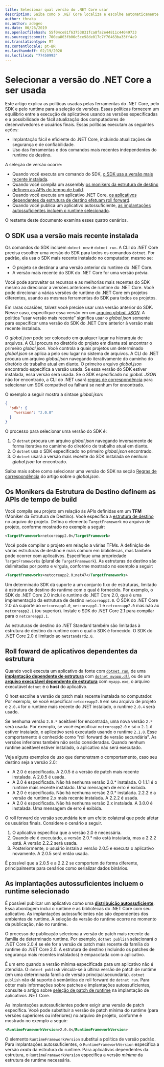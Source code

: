 ```yaml
---
title: Selecionar qual versão do .NET Core usar
description: Saiba como o .NET Core localiza e escolhe automaticamente versões de runtime para o seu programa. Além disso, este artigo ensina como forçar uma versão específica.
author: thraka
ms.author: adegeo
ms.date: 06/26/2019
ms.openlocfilehash: 55f04ce81f63753831fca8fa2e44811c44049733
ms.sourcegitcommit: 700ea803fb06c5ce98de017c7f76463ba33ff4a9
ms.translationtype: MT
ms.contentlocale: pt-BR
ms.lasthandoff: 02/19/2020
ms.locfileid: "77450993"
---
```

# <a name="select-the-net-core-version-to-use"></a>Selecionar a versão do .NET Core a ser usada

Este artigo explica as políticas usadas pelas ferramentas do .NET Core, pelo SDK e pelo runtime para a seleção de versões. Essas políticas fornecem um equilíbrio entre a execução de aplicativos usando as versões especificadas e a possibilidade de fácil atualização dos computadores de desenvolvedores e usuários finais. Essas políticas executam as seguintes ações:

- Implantação fácil e eficiente do .NET Core, incluindo atualizações de segurança e de confiabilidade.
- Uso das ferramentas e dos comandos mais recentes independentes do runtime de destino.

A seleção de versão ocorre:

- Quando você executa um comando do SDK, [o SDK usa a versão mais recente instalada](#the-sdk-uses-the-latest-installed-version).
- Quando você compila um assembly [os monikers da estrutura de destino definem as APIs do tempo de build](#target-framework-monikers-define-build-time-apis).
- Quando você executa um aplicativo .NET Core, [os aplicativos dependentes da estrutura de destino efetuam roll forward](#framework-dependent-apps-roll-forward).
- Quando você publica um aplicativo autossuficiente, [as implantações autossuficientes incluem o runtime selecionado](#self-contained-deployments-include-the-selected-runtime).

O restante deste documento examina esses quatro cenários.

## <a name="the-sdk-uses-the-latest-installed-version"></a>O SDK usa a versão mais recente instalada

Os comandos do SDK incluem `dotnet new` e `dotnet run`. A CLI do .NET Core precisa escolher uma versão do SDK para todos os comandos `dotnet`. Por padrão, ela usa o SDK mais recente instalado no computador, mesmo se:

- O projeto se destinar a uma versão anterior do runtime do .NET Core.
- A versão mais recente do SDK do .NET Core for uma versão prévia.

Você pode aproveitar os recursos e as melhorias mais recentes do SDK mesmo ao direcionar a versões anteriores de runtime do .NET Core. Você pode direcionar a várias versões de runtime do .NET Core em projetos diferentes, usando as mesmas ferramentas do SDK para todos os projetos.

Em raras ocasiões, talvez você precise usar uma versão anterior do SDK. Nesse caso, especifique essa versão em um [arquivo *global. JSON*](../tools/global-json.md). A política "usar versão mais recente" significa usar o *global.json* somente para especificar uma versão do SDK do .NET Core anterior à versão mais recente instalada.

O *global.json* pode ser colocado em qualquer lugar na hierarquia de arquivos. A CLI procura no diretório do projeto em diante até encontrar o primeiro *global.json*. Você controla a quais projetos um determinado *global.json* se aplica a pelo seu lugar no sistema de arquivos. A CLI do .NET procura um arquivo *global.json* navegando iterativamente do caminho do diretório de trabalho atual em diante. O primeiro arquivo *global.json* encontrado especifica a versão usada. Se essa versão do SDK estiver instalada, essa versão será usada. Se o SDK especificado no *global. JSON* não for encontrado, a CLI do .NET usará [regras de correspondência](../tools/global-json.md#matching-rules) para selecionar um SDK compatível ou falhará se nenhum for encontrado.

O exemplo a seguir mostra a sintaxe *global.json*:

``` json
{
  "sdk": {
    "version": "2.0.0"
  }
}
```

O processo para selecionar uma versão do SDK é:

1. O `dotnet` procura um arquivo *global.json* navegando inversamente de forma iterativa no caminho do diretório de trabalho atual em diante.
1. O `dotnet` usa o SDK especificado no primeiro *global.json* encontrado.
1. O `dotnet` usará a versão mais recente do SDK instalada se nenhum *global.json* for encontrado.

Saiba mais sobre como selecionar uma versão do SDK na seção [Regras de correspondência](../tools/global-json.md#matching-rules) do artigo sobre o *global.json*.

## <a name="target-framework-monikers-define-build-time-apis"></a>Os Monikers da Estrutura de Destino definem as APIs de tempo de build

Você compila seu projeto em relação às APIs definidas em um **TFM** (Moniker da Estrutura de Destino). Você especifica a [estrutura de destino](../../standard/frameworks.md) no arquivo de projeto. Defina o elemento `TargetFramework` no arquivo de projeto, conforme mostrado no exemplo a seguir:

``` xml
<TargetFramework>netcoreapp2.0</TargetFramework>
```

Você pode compilar o projeto em relação a várias TFMs. A definição de várias estruturas de destino é mais comum em bibliotecas, mas também pode ocorrer com aplicativos. Especifique uma propriedade `TargetFrameworks` (plural de `TargetFramework`). As estruturas de destino são delimitadas por ponto e vírgula, conforme mostrado no exemplo a seguir:

``` xml
<TargetFrameworks>netcoreapp2.0;net47</TargetFrameworks>
```

Um determinado SDK dá suporte a um conjunto fixo de estruturas, limitado à estrutura de destino do runtime com o qual é fornecido. Por exemplo, o SDK do .NET Core 2.0 inclui o runtime do .NET Core 2.0, que é uma implementação da estrutura de destino `netcoreapp2.0`. O SDK do .NET Core 2.0 dá suporte ao `netcoreapp1.0`, `netcoreapp1.1` e `netcoreapp2.0` mas não ao `netcoreapp2.1` (ou superior). Instale o SDK do .NET Core 2.1 para compilar para o `netcoreapp2.1`.

As estruturas de destino do .NET Standard também são limitadas à estrutura de destino do runtime com o qual o SDK é fornecido. O SDK do .NET Core 2.0 é limitado ao `netstandard2.0`.

## <a name="framework-dependent-apps-roll-forward"></a>Roll foward de aplicativos dependentes da estrutura

Quando você executa um aplicativo da fonte com [`dotnet run`](../tools/dotnet-run.md), de uma [**implantação dependente de estrutura**](../deploying/index.md#publish-runtime-dependent) com [`dotnet myapp.dll`](../tools/dotnet.md#description) ou de um [**arquivo executável dependente de estrutura**](../deploying/index.md#publish-runtime-dependent) com `myapp.exe`, o arquivo executável `dotnet` é o **host** do aplicativo.

O host escolhe a versão de patch mais recente instalada no computador. Por exemplo, se você especificar `netcoreapp2.0` em seu arquivo de projeto e `2.0.4` for o runtime mais recente do .NET instalado, o runtime `2.0.4` será usado.

Se nenhuma versão `2.0.*` aceitável for encontrada, uma nova versão `2.*` será usada. Por exemplo, se você especificar `netcoreapp2.0` e só o `2.1.0` estiver instalado, o aplicativo será executado usando o runtime `2.1.0`. Esse comportamento é conhecido como "roll forward de versão secundária". As versões inferiores também não serão consideradas. Quando nenhum runtime aceitável estiver instalado, o aplicativo não será executado.

Veja alguns exemplos de uso que demonstram o comportamento, caso seu destino seja a versão 2.0:

- A 2.0 é especificada. A 2.0.5 é a versão de patch mais recente instalada. A 2.0.5 é usada.
- A 2.0 é especificada. Não há nenhuma versão 2.0.* instalada. O 1.1.1 é o runtime mais recente instalado. Uma mensagem de erro é exibida.
- A 2.0 é especificada. Não há nenhuma versão 2.0.* instalada. 2.2.2 é a versão de runtime 2.x mais recente instalada. A 2.2.2 é usada.
- A 2.0 é especificada. Não há nenhuma versão 2.x instalada. A 3.0.0 é instalada. Uma mensagem de erro é exibida.

O roll forward de versão secundária tem um efeito colateral que pode afetar os usuários finais. Considere o cenário a seguir.

1. O aplicativo especifica que a versão 2.0 é necessária.
2. Quando ele é executado, a versão 2.0.* não está instalada, mas a 2.2.2 está. A versão 2.2.2 será usada.
3. Posteriormente, o usuário instala a versão 2.0.5 e executa o aplicativo novamente. A 2.0.5 será então usada.

É possível que a 2.0.5 e a 2.2.2 se comportem de forma diferente, principalmente para cenários como serializar dados binários.

## <a name="self-contained-deployments-include-the-selected-runtime"></a>As implantações autossuficientes incluem o runtime selecionado

É possível publicar um aplicativo como uma [**distribuição autossuficiente**](../deploying/index.md#publish-self-contained). Essa abordagem inclui o runtime e as bibliotecas do .NET Core com seu aplicativo. As implantações autossuficientes não são dependentes dos ambientes de runtime. A seleção da versão do runtime ocorre no momento da publicação, não no runtime.

O processo de publicação seleciona a versão de patch mais recente da família de determinado runtime. Por exemplo, `dotnet publish` selecionará o .NET Core 2.0.4 se ele for a versão de patch mais recente da família do runtime do .NET Core 2.0. A estrutura de destino (incluindo os patches de segurança mais recentes instalados) é empacotada com o aplicativo.

É um erro quando a versão mínima especificada para um aplicativo não é atendida. O `dotnet publish` vincula-se à última versão de patch de runtime (em uma determinada família de versão principal.secundária). `dotnet publish` não dá suporte à semântica de roll forward de `dotnet run`. Para obter mais informações sobre patches e implantações autossuficientes, consulte o artigo sobre [seleção de patch de runtime](../deploying/runtime-patch-selection.md) na implantação de aplicativos .NET Core.

As implantações autossuficientes podem exigir uma versão de patch específica. Você pode substituir a versão de patch mínima do runtime (para versões superiores ou inferiores) no arquivo de projeto, conforme é mostrado no exemplo a seguir:

``` xml
<RuntimeFrameworkVersion>2.0.4</RuntimeFrameworkVersion>
```

O elemento `RuntimeFrameworkVersion` substitui a política de versão padrão. Para implantações autossuficientes, o `RuntimeFrameworkVersion` especifica a versão *exata* da estrutura do runtime. Para aplicativos dependentes da estrutura, o `RuntimeFrameworkVersion` especifica a versão *mínima* da estrutura de runtime necessária.
